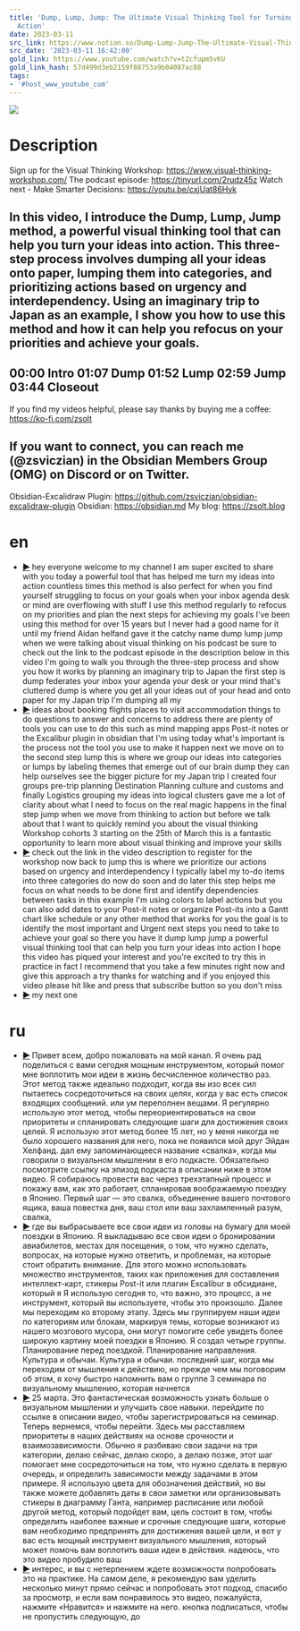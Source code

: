 ```yaml
---
title: 'Dump, Lump, Jump: The Ultimate Visual Thinking Tool for Turning Ideas into
  Action'
date: 2023-03-11
src_link: https://www.notion.so/Dump-Lump-Jump-The-Ultimate-Visual-Thinking-Tool-for-Turning-Ideas-into-Action-YouTube-d8fbc2f675214dad8517622a3988dd40
src_date: '2023-03-11 16:42:00'
gold_link: https://www.youtube.com/watch?v=tZcfupm5vKU
gold_link_hash: 57d499d3eb2159f88753a9b04087ac88
tags:
- '#host_www_youtube_com'
---
```


![](https://www.youtube.com/watch?v=tZcfupm5vKU) 
# Description 
Sign up for the Visual Thinking Workshop: https://www.visual-thinking-workshop.com/
The podcast episode: https://tinyurl.com/2rudz45z
Watch next - Make Smarter Decisions: https://youtu.be/cxjUat86Hyk

In this video, I introduce the Dump, Lump, Jump method, a powerful visual thinking tool that can help you turn your ideas into action. This three-step process involves dumping all your ideas onto paper, lumping them into categories, and prioritizing actions based on urgency and interdependency. Using an imaginary trip to Japan as an example, I show you how to use this method and how it can help you refocus on your priorities and achieve your goals.
-----
00:00 Intro
01:07 Dump
01:52 Lump
02:59 Jump
03:44 Closeout
-----
If you find  my videos helpful, please say thanks by buying me a coffee: https://ko-fi.com/zsolt

If you want to connect, you can reach me (@zsviczian) in the Obsidian Members Group (OMG) on Discord or on Twitter.
-----
Obsidian-Excalidraw Plugin: https://github.com/zsviczian/obsidian-excalidraw-plugin
Obsidian: https://obsidian.md
My blog: https://zsolt.blog
# en
 - ~~[▶](https://www.youtube.com/watch?v=tZcfupm5vKU&t=1)~~  hey everyone welcome to my channel I am super excited to share with you today a powerful tool that has helped me turn my ideas into action countless times this method is also perfect for when you find yourself struggling to focus on your goals when your inbox agenda desk or mind are overflowing with stuff I use this method regularly to refocus on my priorities and plan the next steps for achieving my goals I've been using this method for over 15 years but I never had a good name for it until my friend Aidan helfand gave it the catchy name dump lump jump when we were talking about visual thinking on his podcast be sure to check out the link to the podcast episode in the description below in this video I'm going to walk you through the three-step process and show you how it works by planning an imaginary trip to Japan the first step is dump federates your inbox your agenda your desk or your mind that's cluttered dump is where you get all your ideas out of your head and onto paper for my Japan trip I'm dumping all my 
 - ~~[▶](https://www.youtube.com/watch?v=tZcfupm5vKU&t=86)~~  ideas about booking flights places to visit accommodation things to do questions to answer and concerns to address there are plenty of tools you can use to do this such as mind mapping apps Post-it notes or the Excalibur plugin in obsidian that I'm using today what's important is the process not the tool you use to make it happen next we move on to the second step lump this is where we group our ideas into categories or lumps by labeling themes that emerge out of our brain dump they can help ourselves see the bigger picture for my Japan trip I created four groups pre-trip planning Destination Planning culture and customs and finally Logistics grouping my ideas into logical clusters gave me a lot of clarity about what I need to focus on the real magic happens in the final step jump when we move from thinking to action but before we talk about that I want to quickly remind you about the visual thinking Workshop cohorts 3 starting on the 25th of March this is a fantastic opportunity to learn more about visual thinking and improve your skills 
 - ~~[▶](https://www.youtube.com/watch?v=tZcfupm5vKU&t=174)~~  check out the link in the video description to register for the workshop now back to jump this is where we prioritize our actions based on urgency and interdependency I typically label my to-do items into three categories do now do soon and do later this step helps me focus on what needs to be done first and identify dependencies between tasks in this example I'm using colors to label actions but you can also add dates to your Post-it notes or organize Post-its into a Gantt chart like schedule or any other method that works for you the goal is to identify the most important and Urgent next steps you need to take to achieve your goal so there you have it dump lump jump a powerful visual thinking tool that can help you turn your ideas into action I hope this video has piqued your interest and you're excited to try this in practice in fact I recommend that you take a few minutes right now and give this approach a try thanks for watching and if you enjoyed this video please hit like and press that subscribe button so you don't miss 
 - ~~[▶](https://www.youtube.com/watch?v=tZcfupm5vKU&t=255)~~  my next one 
# ru
 - ~~[▶](https://www.youtube.com/watch?v=tZcfupm5vKU&t=1)~~  Привет всем, добро пожаловать на мой канал. Я очень рад поделиться с вами сегодня мощным инструментом, который помог мне воплотить мои идеи в жизнь бесчисленное количество раз. Этот метод также идеально подходит, когда вы изо всех сил пытаетесь сосредоточиться на своих целях, когда у вас есть список входящих сообщений. или ум переполнен вещами. Я регулярно использую этот метод, чтобы переориентироваться на свои приоритеты и спланировать следующие шаги для достижения своих целей. Я использую этот метод более 15 лет, но у меня никогда не было хорошего названия для него, пока не появился мой друг Эйдан Хелфанд.  дал ему запоминающееся название «свалка», когда мы говорили о визуальном мышлении в его подкасте. Обязательно посмотрите ссылку на эпизод подкаста в описании ниже в этом видео. Я собираюсь провести вас через трехэтапный процесс и  покажу вам, как это работает, спланировав воображаемую поездку в Японию. Первый шаг — это свалка, объединение вашего почтового ящика, ваша повестка дня, ваш стол или ваш захламленный разум, свалка, 
 - ~~[▶](https://www.youtube.com/watch?v=tZcfupm5vKU&t=78)~~  где вы выбрасываете все свои идеи из головы на бумагу для моей поездки в Японию.  Я выкладываю все свои идеи о бронировании авиабилетов, местах для посещения, о том, что нужно сделать, вопросах, на которые нужно ответить, и проблемах, на которые стоит обратить внимание. Для этого можно использовать множество инструментов, таких как приложения для составления интеллект-карт, стикеры Post-it или плагин Excalibur в обсидиане, который я  Я использую сегодня то, что важно, это процесс, а не инструмент, который вы используете, чтобы это произошло. Далее мы переходим ко второму этапу. Здесь мы группируем наши идеи по категориям или блокам, маркируя темы, которые возникают из нашего мозгового мусора, они могут  помогите себе увидеть более широкую картину моей поездки в Японию. Я создал четыре группы. Планирование перед поездкой. Планирование направления. Культура и обычаи. Культура и обычаи. последний шаг, когда мы переходим от мышления к действию, но прежде чем мы поговорим об этом, я хочу быстро напомнить вам о группе 3 семинара по визуальному мышлению, которая начнется 
 - ~~[▶](https://www.youtube.com/watch?v=tZcfupm5vKU&t=165)~~  25 марта. Это фантастическая возможность узнать больше о визуальном мышлении и улучшить свое  навыки. перейдите по ссылке в описании видео, чтобы зарегистрироваться на семинар. Теперь вернемся, чтобы перейти. Здесь мы расставляем приоритеты в наших действиях на основе срочности и взаимозависимости. Обычно я разбиваю свои задачи на три категории, делаю сейчас, делаю скоро, а делаю позже, этот шаг  помогает мне сосредоточиться на том, что нужно сделать в первую очередь, и определить зависимости между задачами в этом примере. Я использую цвета для обозначения действий, но вы также можете добавлять даты в свои заметки или организовывать стикеры в диаграмму Ганта, например расписание или  любой другой метод, который подойдет вам, цель состоит в том, чтобы определить наиболее важные и срочные следующие шаги, которые вам необходимо предпринять для достижения вашей цели, и вот у вас есть мощный инструмент визуального мышления, который может помочь вам воплотить ваши идеи в действия. надеюсь, что это видео пробудило ваш 
 - ~~[▶](https://www.youtube.com/watch?v=tZcfupm5vKU&t=237)~~  интерес, и вы с нетерпением ждете возможности попробовать это на практике. На самом деле, я рекомендую вам уделить несколько минут прямо сейчас и попробовать этот подход, спасибо за просмотр, и если вам понравилось это видео, пожалуйста, нажмите «Нравится» и нажмите на него.  кнопка подписаться, чтобы не пропустить следующую, до